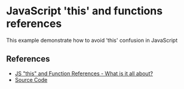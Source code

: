 # JavaScript 'this' and functions references

This example demonstrate how to avoid 'this' confusion in JavaScript

## References

- [JS "this" and Function References - What is it all about?](https://www.youtube.com/watch?v=Pv9flm-80vM)
- [Source Code](https://github.com/academind/js-this-and-function-references/blob/00-start/app.js)